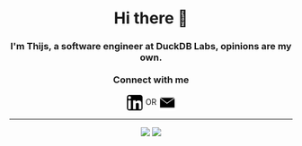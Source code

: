 <h1 align=center> Hi there 👋 </h1>
<h3 align=center> I'm Thijs, a software engineer at DuckDB Labs, opinions are my own.<br><br> Connect with me </h3>

<p align=center> <a href= "https://www.linkedin.com/in/thijs-bruineman/"><img height=30px align=center src="https://github.com/Tishj/Tishj/blob/master/linkedin.png"/></a>  OR <a href="mailto:thijsbruineman@gmail.com"><img height=30px align=center src="https://github.com/Tishj/Tishj/blob/master/mail.png"></a> </p>

---

<p align="center">
  <img height="150" src="https://github-readme-stats.vercel.app/api/top-langs/?username=tishj&theme=dark&hide_border=true&layout=compact&count_private=true" />
  <img height="150" src="https://github-readme-stats.vercel.app/api?username=tishj&theme=dark&show_icons=true&count_private=true&hide_border=true&hide=issues" />
</p>
